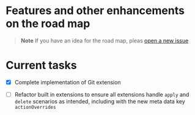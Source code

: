 # Features and other enhancements on the road map

> **Note**
> If you have an idea for the road map, pleas [open a new issue](https://github.com/nicc777/py-animus/issues/new?assignees=&labels=&template=enhancement.md&title=)

# Current tasks

* [x] Complete implementation of Git extension
* [ ] Refactor built in extensions to ensure all extensions handle `apply` and `delete` scenarios as intended, including with the new meta data key `actionOverrides`


